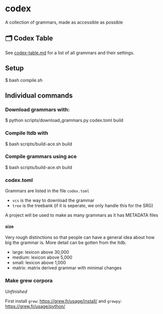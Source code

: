 # codex
A collection of grammars, made as accessible as possible

## 🗂 Codex Table

See [codex-table.md](codex-table.md) for a list of all grammars and their settings.

## Setup

$ bash compile.sh


## Individual commands

### Download grammars with:

$ python scripts/download_grammars.py codex.toml build

### Compile ltdb with

$ bash scripts/build-ace.sh build

### Compile grammars using ace

$ bash scripts/build-ace.sh build

### codex.toml

Grammars are listed in the file `codex.toml`

 * `vcs` is the way to download the grammar
 * `tree` is the treebank (if it is seperate, we only handle this for the SRG)

A project will be used to make as many grammars as it has METADATA files

#### size

Very rough distinctions so that people can have a general idea about how big the grammar is.  More detail can be gotten from the ltdb.

* large: lexicon above 30,000
* medium: lexicon above 5,000
* small: lexicon above 1,000 
* matrix: matrix derived grammar with minimal changes


### Make grew corpora

*Unfinished*

First install `grew`: https://grew.fr/usage/install/
and `grewpy`: https://grew.fr/usage/python/


